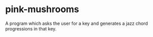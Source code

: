 # pink-mushrooms
A program which asks the user for a key and generates a jazz chord progressions in that key.
